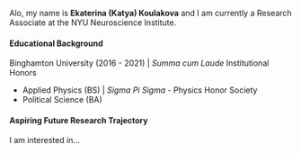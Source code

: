 Alo, my name is **Ekaterina (Katya) Koulakova** and I am currently a Research Associate at the NYU Neuroscience Institute. 

#### Educational Background

Binghamton University (2016 - 2021) | _Summa cum Laude_ Institutional Honors
* Applied Physics (BS) | _Sigma Pi Sigma_ - Physics Honor Society
* Political Science (BA)
  
#### Aspiring Future Research Trajectory

I am interested in...
